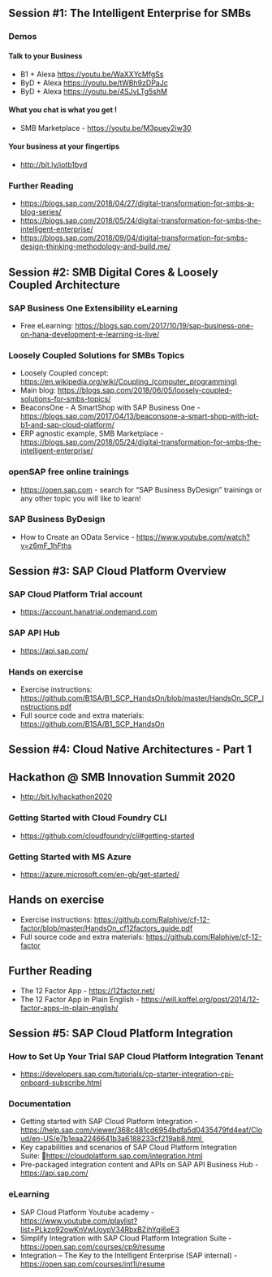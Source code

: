 ## Session #1: The Intelligent Enterprise for SMBs

### Demos
#### Talk to your Business
* B1 + Alexa https://youtu.be/WaXXYcMfgSs
* ByD + Alexa https://youtu.be/tWBh9zDPaJc
* ByD + Alexa https://youtu.be/4SJvLTg5shM
#### What you chat is what you get !
 * SMB Marketplace - https://youtu.be/M3puey2iw30
#### Your business at your fingertips
* http://bit.ly/iotb1byd

### Further Reading

* https://blogs.sap.com/2018/04/27/digital-transformation-for-smbs-a-blog-series/
* https://blogs.sap.com/2018/05/24/digital-transformation-for-smbs-the-intelligent-enterprise/
* https://blogs.sap.com/2018/09/04/digital-transformation-for-smbs-design-thinking-methodology-and-build.me/

## Session #2: SMB Digital Cores & Loosely Coupled Architecture

### SAP Business One Extensibility eLearning
* Free eLearning: https://blogs.sap.com/2017/10/19/sap-business-one-on-hana-development-e-learning-is-live/

### Loosely Coupled Solutions for SMBs Topics
* Loosely Coupled concept: https://en.wikipedia.org/wiki/Coupling_(computer_programming)
* Main blog: https://blogs.sap.com/2018/06/05/loosely-coupled-solutions-for-smbs-topics/
* BeaconsOne - A SmartShop with SAP Business One - https://blogs.sap.com/2017/04/13/beaconsone-a-smart-shop-with-iot-b1-and-sap-cloud-platform/ 
* ERP agnostic example, SMB Marketplace  - https://blogs.sap.com/2018/05/24/digital-transformation-for-smbs-the-intelligent-enterprise/ 

### openSAP free online trainings 
* https://open.sap.com   - search for “SAP Business ByDesign” trainings or any other topic you will like to learn!

### SAP Business ByDesign
* How to Create an OData Service - https://www.youtube.com/watch?v=z6mF_1hFths

## Session #3: SAP Cloud Platform Overview

### SAP Cloud Platform Trial account
* https://account.hanatrial.ondemand.com

### SAP API Hub
* https://api.sap.com/

### Hands on exercise
* Exercise instructions: https://github.com/B1SA/B1_SCP_HandsOn/blob/master/HandsOn_SCP_Instructions.pdf
* Full source code and extra materials: https://github.com/B1SA/B1_SCP_HandsOn

## Session #4: Cloud Native Architectures - Part 1

## Hackathon @ SMB Innovation Summit 2020
* http://bit.ly/hackathon2020

### Getting Started with Cloud Foundry CLI
* https://github.com/cloudfoundry/cli#getting-started

### Getting Started with MS Azure
* https://azure.microsoft.com/en-gb/get-started/

## Hands on exercise
* Exercise instructions: https://github.com/Ralphive/cf-12-factor/blob/master/HandsOn_cf12factors_guide.pdf
* Full source code and extra materials: https://github.com/Ralphive/cf-12-factor

## Further Reading
* The 12 Factor App - https://12factor.net/
* The 12 Factor App in Plain English - https://will.koffel.org/post/2014/12-factor-apps-in-plain-english/
 
## Session #5: SAP Cloud Platform Integration

### How to Set Up Your Trial SAP Cloud Platform Integration Tenant 
* https://developers.sap.com/tutorials/cp-starter-integration-cpi-onboard-subscribe.html

### Documentation
* Getting started with SAP Cloud Platform Integration - https://help.sap.com/viewer/368c481cd6954bdfa5d0435479fd4eaf/Cloud/en-US/e7b1eaa2246641b3a6188233cf219ab8.html 
* Key capabilities and scenarios of SAP Cloud Platform Integration Suite: https://cloudplatform.sap.com/integration.html
* Pre-packaged integration content and APIs on SAP API Business Hub - https://api.sap.com/

### eLearning
* SAP Cloud Platform Youtube academy - https://www.youtube.com/playlist?list=PLkzo92owKnVwUoypV34RbxBZihYqi6eE3
* Simplify Integration with SAP Cloud Platform Integration Suite - https://open.sap.com/courses/cp9/resume 
* Integration – The Key to the Intelligent Enterprise (SAP internal) - https://open.sap.com/courses/int1i/resume


